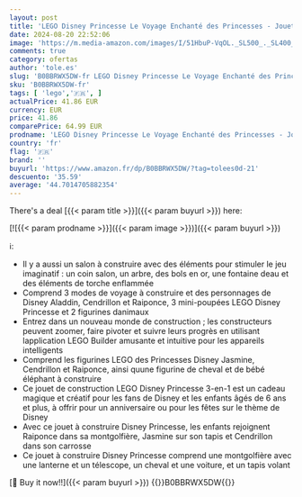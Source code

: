 ```yaml
---
layout: post
title: 'LEGO Disney Princesse Le Voyage Enchanté des Princesses - Jouet avec Mini-Poupées Cendrillon  Jasmine  Raiponce avec Cheval  Tapis Volant - Idée Cadeau pour Garçons et Filles Dès 6 Ans 43216'
date: 2024-08-20 22:52:06
image: 'https://m.media-amazon.com/images/I/51HbuP-VqOL._SL500_._SL400_.jpg'
comments: true
category: ofertas
author: 'tole.es'
slug: 'B0BBRWX5DW-fr LEGO Disney Princesse Le Voyage Enchanté des Princesses -...'
sku: 'B0BBRWX5DW-fr'
tags: [ 'lego','🇫🇷', ]
actualPrice: 41.86 EUR
currency: EUR
price: 41.86
comparePrice: 64.99 EUR
prodname: 'LEGO Disney Princesse Le Voyage Enchanté des Princesses - Jouet avec Mini-Poupées Cendrillon  Jasmine  Raiponce avec Cheval  Tapis Volant - Idée Cadeau pour Garçons et Filles Dès 6 Ans 43216'
country: 'fr'
flag: '🇫🇷'
brand: ''
buyurl: 'https://www.amazon.fr/dp/B0BBRWX5DW/?tag=tolees0d-21'
descuento: '35.59'
average: '44.7014705882354'
---
```


There's a deal [{{< param title >}}]({{< param buyurl >}})  here:

[![{{< param prodname >}}]({{< param image >}})]({{< param buyurl >}})

ℹ️:

- Il y a aussi un salon à construire avec des éléments pour stimuler le jeu imaginatif : un coin salon, un arbre, des bols en or, une fontaine deau et des éléments de torche enflammée
- Comprend 3 modes de voyage à construire et des personnages de Disney Aladdin, Cendrillon et Raiponce, 3 mini-poupées LEGO Disney Princesse et 2 figurines danimaux
- Entrez dans un nouveau monde de construction ; les constructeurs peuvent zoomer, faire pivoter et suivre leurs progrès en utilisant lapplication LEGO Builder amusante et intuitive pour les appareils intelligents
- Comprend les figurines LEGO des Princesses Disney Jasmine, Cendrillon et Raiponce, ainsi quune figurine de cheval et de bébé éléphant à construire
- Ce jouet de construction LEGO Disney Princesse 3-en-1 est un cadeau magique et créatif pour les fans de Disney et les enfants âgés de 6 ans et plus, à offrir pour un anniversaire ou pour les fêtes sur le thème de Disney
- Avec ce jouet à construire Disney Princesse, les enfants rejoignent Raiponce dans sa montgolfière, Jasmine sur son tapis et Cendrillon dans son carrosse
- Ce jouet à construire Disney Princesse comprend une montgolfière avec une lanterne et un télescope, un cheval et une voiture, et un tapis volant

[🛒 Buy it now!!]({{< param buyurl >}})
{{<world>}}B0BBRWX5DW{{</world>}}
